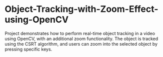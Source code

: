 # Object-Tracking-with-Zoom-Effect-using-OpenCV
Project demonstrates how to perform real-time object tracking in a video using OpenCV, with an additional zoom functionality. The object is tracked using the CSRT algorithm, and users can zoom into the selected object by pressing specific keys.
